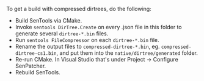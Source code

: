 To get a build with compressed dirtrees, do the following:
- Build SenTools via CMake.
- Invoke `sentools DirTree.Create` on every .json file in this folder to generate several `dirtree-*.bin` files.
- Run `sentools FileCompressor` on each `dirtree-*.bin` file.
- Rename the output files to `compressed-dirtree-*.bin`, eg. `compressed-dirtree-cs1.bin`, and put them into the `native/dirtree/generated` folder.
- Re-run CMake. In Visual Studio that's under Project -> Configure SenPatcher.
- Rebuild SenTools.
